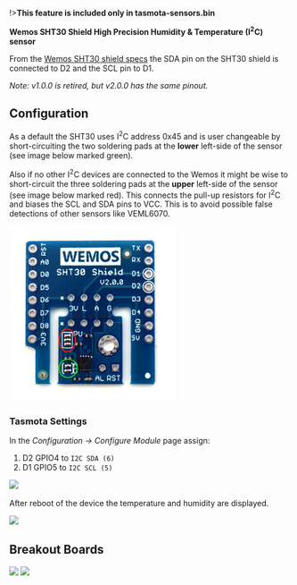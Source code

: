 !>**This feature is included only in tasmota-sensors.bin** 

**Wemos SHT30 Shield High Precision Humidity & Temperature (I<sup>2</sup>C) sensor**


From the [Wemos SHT30 shield specs](https://cleanuri.com/qMpp3V) the SDA pin on the SHT30 shield is connected to D2 and the SCL pin to D1. 

_Note: v1.0.0 is retired, but v2.0.0 has the same pinout._

## Configuration

As a default the SHT30 uses I<sup>2</sup>C address 0x45 and is user changeable by short-circuiting the two soldering pads at the **lower** left-side of the sensor (see image below marked green).

Also if no other I<sup>2</sup>C devices are connected to the Wemos it might be wise to short-circuit the three soldering pads at the **upper** left-side of the sensor (see image below marked red). This connects the pull-up resistors for I<sup>2</sup>C and biases the SCL and SDA pins to VCC. This is to avoid possible false detections of other sensors like VEML6070.

<img src="https://github.com/arendst/arendst.github.io/blob/master/media/wemos/wemos_sht30_shield_v2.0.0_marked_pads.jpg?raw=true" width=300>

### Tasmota Settings
In the _Configuration -> Configure Module_ page assign:
1. D2 GPIO4 to `I2C SDA (6)`
2. D1 GPIO5 to `I2C SCL (5)`

<img src="https://github.com/arendst/arendst.github.io/blob/master/media/wemos/wemos_sht30_config_marked.jpg?raw=true" style="width:10em">

After reboot of the device the temperature and humidity are displayed.

<img src="https://github.com/arendst/arendst.github.io/blob/master/media/wemos/wemos_sht30_main_marked.jpg?raw=true" style="width:10em">

## Breakout Boards

<img src="https://github.com/arendst/arendst.github.io/blob/master/media/wemos/wemos_sht30_shield_v1.0.0.jpg?raw=true" width=220></img>
<img src="https://github.com/arendst/arendst.github.io/blob/master/media/wemos/wemos_sht30_shield_v2.0.0.jpg?raw=true" width=250></img>
